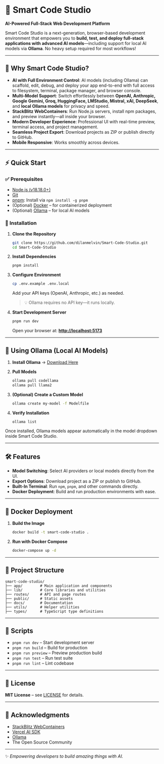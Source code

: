 # 🚀 Smart Code Studio

**AI-Powered Full-Stack Web Development Platform**

Smart Code Studio is a next-generation, browser-based development environment that empowers you to **build, test, and deploy full-stack applications with advanced AI models**—including support for local AI models via **Ollama**. No heavy setup required for most workflows!

---

## 🌟 Why Smart Code Studio?

* **AI with Full Environment Control**: AI models (including Ollama) can scaffold, edit, debug, and deploy your app end-to-end with full access to filesystem, terminal, package manager, and browser console.
* **Multi-Model Support**: Switch effortlessly between **OpenAI, Anthropic, Google Gemini, Groq, HuggingFace, LMStudio, Mistral, xAI, DeepSeek**, and **local Ollama models** for privacy and speed.
* **StackBlitz WebContainers**: Run Node.js servers, install npm packages, and preview instantly—all inside your browser.
* **Modern Developer Experience**: Professional UI with real-time preview, terminal access, and project management.
* **Seamless Project Export**: Download projects as ZIP or publish directly to GitHub.
* **Mobile Responsive**: Works smoothly across devices.

---

## ⚡ Quick Start

### ✅ Prerequisites

* [Node.js (v18.18.0+)](https://nodejs.org/)
* [Git](https://git-scm.com/)
* [pnpm](https://pnpm.io/): Install via `npm install -g pnpm`
* (Optional) [Docker](https://www.docker.com/) – for containerized deployment
* (Optional) [Ollama](https://ollama.ai/) – for local AI models

### 🔧 Installation

1. **Clone the Repository**

   ```bash
   git clone https://github.com/dilanmelvin/Smart-Code-Studio.git
   cd Smart-Code-Studio
   ```

2. **Install Dependencies**

   ```bash
   pnpm install
   ```

3. **Configure Environment**

   ```bash
   cp .env.example .env.local
   ```

   Add your API keys (OpenAI, Anthropic, etc.) as needed.

   > 💡 Ollama requires no API key—it runs locally.

4. **Start Development Server**

   ```bash
   pnpm run dev
   ```

   Open your browser at: **[http://localhost:5173](http://localhost:5173)**

---

## 🧠 Using Ollama (Local AI Models)

1. **Install Ollama** → [Download Here](https://ollama.ai)
2. **Pull Models**

   ```bash
   ollama pull codellama
   ollama pull llama2
   ```
3. **(Optional) Create a Custom Model**

   ```bash
   ollama create my-model -f Modelfile
   ```
4. **Verify Installation**

   ```bash
   ollama list
   ```

Once installed, Ollama models appear automatically in the model dropdown inside Smart Code Studio.

---

## 🛠️ Features

* **Model Switching**: Select AI providers or local models directly from the UI.
* **Export Options**: Download project as a ZIP or publish to GitHub.
* **Built-In Terminal**: Run `npm`, `pnpm`, and other commands directly.
* **Docker Deployment**: Build and run production environments with ease.

---

## 🐳 Docker Deployment

1. **Build the Image**

   ```bash
   docker build -t smart-code-studio .
   ```

2. **Run with Docker Compose**

   ```bash
   docker-compose up -d
   ```

---

## 📁 Project Structure

```
smart-code-studio/
├── app/        # Main application and components
├── lib/        # Core libraries and utilities
├── routes/     # API and page routes
├── public/     # Static assets
├── docs/       # Documentation
├── utils/      # Helper utilities
├── types/      # TypeScript type definitions
```

---

## 🔧 Scripts

* `pnpm run dev` – Start development server
* `pnpm run build` – Build for production
* `pnpm run preview` – Preview production build
* `pnpm run test` – Run test suite
* `pnpm run lint` – Lint codebase

---

## 📝 License

**MIT License** – see [LICENSE](./LICENSE) for details.

---

## 🙏 Acknowledgments

* [StackBlitz WebContainers](https://stackblitz.com)
* [Vercel AI SDK](https://vercel.com/ai)
* [Ollama](https://ollama.ai)
* The Open Source Community

---

✨ *Empowering developers to build amazing things with AI.*

